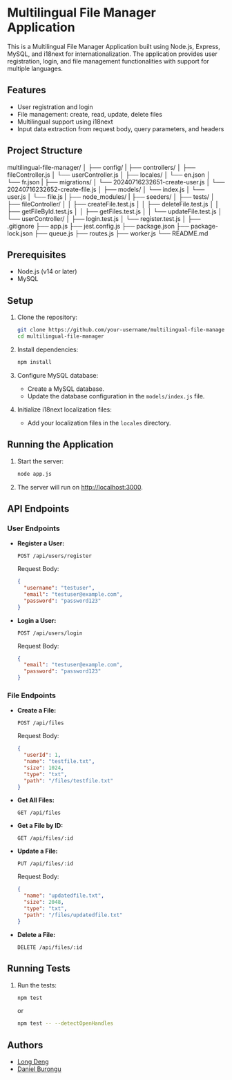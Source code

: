 # Multilingual File Manager Application

This is a Multilingual File Manager Application built using Node.js, Express, MySQL, and i18next for internationalization. The application provides user registration, login, and file management functionalities with support for multiple languages.

## Features

- User registration and login
- File management: create, read, update, delete files
- Multilingual support using i18next
- Input data extraction from request body, query parameters, and headers

## Project Structure

multilingual-file-manager/
│
├── config/
|
├── controllers/
│ ├── fileController.js
│ └── userController.js
│
├── locales/
│ └── en.json
│ └── fr.json
|
├── migrations/
│ └── 20240716232651-create-user.js
│ └── 20240716232652-create-file.js
│
├── models/
│ └── index.js
│ └── user.js
│ └── file.js
|
├── node_modules/
|
├── seeders/
│
├── tests/
│ ├── fileController/
│ │ ├── createFile.test.js
│ │ ├── deleteFile.test.js
│ │ ├── getFileById.test.js
│ │ ├── getFiles.test.js
│ │ └── updateFile.test.js
│ └── userController/
│ ├── login.test.js
│ └── register.test.js
│
├── .gitignore
├── app.js
├── jest.config.js
├── package.json
├── package-lock.json
├── queue.js
├── routes.js
├── worker.js
└── README.md

## Prerequisites

- Node.js (v14 or later)
- MySQL

## Setup

1. Clone the repository:

   ```bash
   git clone https://github.com/your-username/multilingual-file-manager.git
   cd multilingual-file-manager
   ```

2. Install dependencies:

   ```bash
   npm install
   ```

3. Configure MySQL database:

   - Create a MySQL database.
   - Update the database configuration in the `models/index.js` file.

4. Initialize i18next localization files:
   - Add your localization files in the `locales` directory.

## Running the Application

1. Start the server:

   ```bash
   node app.js
   ```

2. The server will run on [http://localhost:3000](http://localhost:3000).

## API Endpoints

### User Endpoints

- **Register a User:**

  ```http
  POST /api/users/register
  ```

  Request Body:

  ```json
  {
    "username": "testuser",
    "email": "testuser@example.com",
    "password": "password123"
  }
  ```

- **Login a User:**

  ```http
  POST /api/users/login
  ```

  Request Body:

  ```json
  {
    "email": "testuser@example.com",
    "password": "password123"
  }
  ```

### File Endpoints

- **Create a File:**

  ```http
  POST /api/files
  ```

  Request Body:

  ```json
  {
    "userId": 1,
    "name": "testfile.txt",
    "size": 1024,
    "type": "txt",
    "path": "/files/testfile.txt"
  }
  ```

- **Get All Files:**

  ```http
  GET /api/files
  ```

- **Get a File by ID:**

  ```http
  GET /api/files/:id
  ```

- **Update a File:**

  ```http
  PUT /api/files/:id
  ```

  Request Body:

  ```json
  {
    "name": "updatedfile.txt",
    "size": 2048,
    "type": "txt",
    "path": "/files/updatedfile.txt"
  }
  ```

- **Delete a File:**

  ```http
  DELETE /api/files/:id
  ```

## Running Tests

1. Run the tests:

   ```bash
   npm test
   ```

   or

   ```bash
   npm test -- --detectOpenHandles
   ```

## Authors

- [Long Deng](https://github.com/longmaker2)
- [Daniel Burongu](https://github.com/danielburongu)
